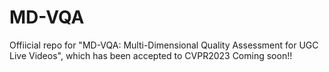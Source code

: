 # MD-VQA
Offiicial repo for "MD-VQA: Multi-Dimensional Quality Assessment for UGC Live Videos", which has been accepted to CVPR2023
Coming soon!!
